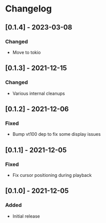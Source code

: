 # Changelog

## [0.1.4] - 2023-03-08

### Changed

* Move to tokio

## [0.1.3] - 2021-12-15

### Changed

* Various internal cleanups

## [0.1.2] - 2021-12-06

### Fixed

* Bump vt100 dep to fix some display issues

## [0.1.1] - 2021-12-05

### Fixed

* Fix cursor positioning during playback

## [0.1.0] - 2021-12-05

### Added

* Initial release
